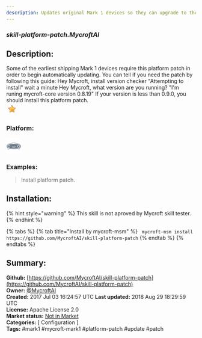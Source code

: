 ```yaml
---
description: Updates original Mark 1 devices so they can upgrade to the latest version of Mycroft
---
```


### _skill-platform-patch.MycroftAI_  
## Description:  
Some of the earliest shipping Mark 1 devices require this platform patch in order to begin automatically updating.
You can tell if you need the patch by following this guide:
Hey Mycroft, install version checker
"Attempting to install"
wait a minute
Hey Mycroft, what version are you running?
"I'm runing mycroft-core version 0.8.19"
If your version is less than 0.9.0, you should install this platform patch.  
![](../.gitbook/assets/star.png)  
  
### Platform:  
 ![Mark I](../.gitbook/assets/mark-1-icon.png)   
### Examples:  
> Install platform patch.  
  
## Installation:  
{% hint style="warning" %}
This skill is not aproved by Mycroft skill tester.
{% endhint %}
    
{% tabs %}
{% tab title="Install by mycroft-msm" %}
``` mycroft-msm install https://github.com/MycroftAI/skill-platform-patch```
{% endtab %}
  {% endtabs %}
    
## Summary:  
**Github:** [https://github.com/MycroftAI/skill-platform-patch](https://github.com/MycroftAI/skill-platform-patch)  
**Owner:** [@MycroftAI](https://github.com/MycroftAI)  
**Created:** 2017 Jul 03 16:24:57 UTC  **Last updated:** 2018 Aug 29 18:29:59 UTC  
**License:** Apache License 2.0  
**Market status:** [Not in Market](https://market.mycroft.ai/skill/)  
**Categories:** [ Configuration ]   
**Tags:** \#mark1 \#mycroft-mark1 \#platform-patch \#update \#patch   
